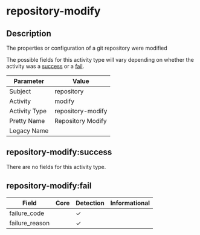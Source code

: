repository-modify
=================

Description
-----------
The properties or configuration of a git repository were modified

The possible fields for this activity type will vary depending on whether the activity was a [success](#repository-modifysuccess) or a [fail](#repository-modifyfail).

| Parameter     | Value             |
| ------------- | ----------------- |
| Subject       | repository        |
| Activity      | modify            |
| Activity Type | repository-modify |
| Pretty Name   | Repository Modify |
| Legacy Name   |                   |

repository-modify:success
-------------------------

There are no fields for this activity type.


repository-modify:fail
----------------------

| Field          | Core | Detection | Informational |
| -------------- | ---- | --------- | ------------- |
| failure_code   |      | &#10003;  |               |
| failure_reason |      | &#10003;  |               |